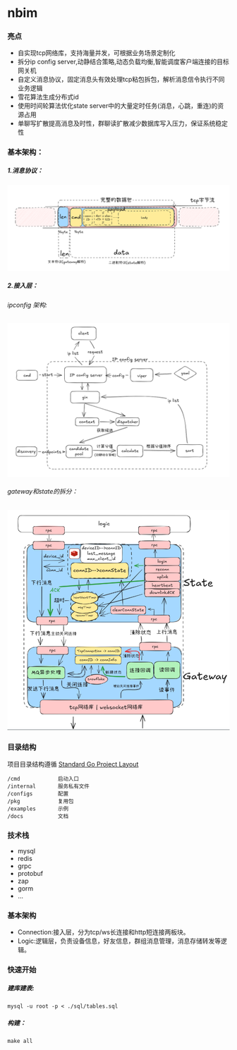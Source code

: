 # nbim

### 亮点

- 自实现tcp网络库，支持海量并发，可根据业务场景定制化
- 拆分ip config server,动静结合策略,动态负载均衡,智能调度客户端连接的目标网关机
- 自定义消息协议，固定消息头有效处理tcp粘包拆包，解析消息信令执行不同业务逻辑
- 雪花算法生成分布式id
- 使用时间轮算法优化state server中的大量定时任务(消息，心跳，重连)的资源占用
- 单聊写扩散提高消息及时性，群聊读扩散减少数据库写入压力，保证系统稳定性

### 基本架构：

##### 1.消息协议：

![](./image/protocal)

##### 2.接入层：
###### ipconfig 架构:

![](./image/ipconfig)

###### gateway和state的拆分：

![](./image/gateway_state)



### 目录结构

项目目录结构遵循 [Standard Go Project Layout](https://github.com/golang-standards/project-layout)

~~~
/cmd     		启动入口
/internal		服务私有文件
/configs		配置
/pkg			复用包
/examples		示例
/docs			文档

~~~

### 技术栈

- mysql
- redis
- grpc
- protobuf
- zap
- gorm
- ...

### 基本架构

- Connection:接入层，分为tcp/ws长连接和http短连接两板块。
- Logic:逻辑层，负责设备信息，好友信息，群组消息管理，消息存储转发等逻辑。

### 快速开始
##### 建库建表:

~~~shell
mysql -u root -p < ./sql/tables.sql
~~~

##### 构建：

~~~shell
make all
~~~

